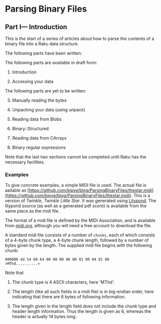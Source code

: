 Parsing Binary Files
====================

Part I— Introduction
--------------------

This is the start of a series of articles about how to parse the contents of a binary file into a Raku data structure.

The following parts have been written:

The following parts are available in draft form:

1. Introduction

2. Accessing your data

The following parts are yet to be written:

3. Manually reading the bytes

4. Unpacking your data (using unpack)

5. Reading data from Blobs

6. Binary::Structured

7. Reading data from CArrays

8. Binary regular expressions

Note that the last two sections cannot be completed until Raku has the necessary facilities.

### Examples

To give concrete examples, a simple MIDI file is used. The actual file is aailable as [https://github.com/kjpye/blog/ParsingBinaryFiles/thestar.midi](https://github.com/kjpye/blog/ParsingBinaryFiles/thestar.midi). This is a version of *Twinkle, Twinkle Little Star*. It was generated using [Lilypond](https://lilypond.org). The lilypond source (as well as a generated pdf score) is available from the same place as the midi file.

The format of a midi file is defined by the MIDI Association, and is available from [midi.org](https://www.midi.org/specifications/file-format-specifications/standard-midi-files), although you will need a free account to download the file.

A standard midi file consists of a number of `chunks`, each of which consists of a 4-byte chunk type, a 4-byte chunk length, followed by a number of bytes given by the length. The supplied midi file begins with the following chunk:

    000000 4d 54 68 64 00 00 00 06 00 01 00 04 01 80        >MThd..........<

Note that

1. The chunk type is 4 ASCII characters, here 'MThd'.

2. The length (like all such fields in a midi file) is in big-endian order, here indicating that there are 6 bytes of following information.

3. The length given in the length field does not include the chunk type and header length information. Thus the length is given as 6, whereas the header is actually 14 bytes long.

